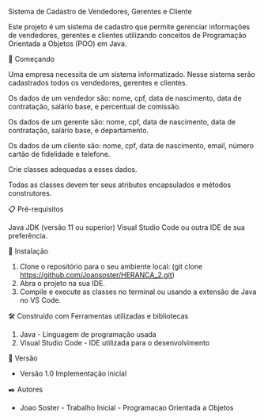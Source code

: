 
Sistema de Cadastro de Vendedores, Gerentes e Cliente


Este projeto é um sistema de cadastro que permite gerenciar informações de vendedores, gerentes e clientes utilizando conceitos de Programação Orientada a Objetos (POO) em Java.


🚀 Começando

Uma empresa necessita de um sistema informatizado. Nesse sistema serão cadastrados todos os vendedores, gerentes e clientes.

Os dados de um vendedor são: nome, cpf, data de nascimento, data de contratação, salário base, e percentual de comissão.

Os dados de um gerente são:  nome, cpf, data de nascimento, data de contratação, salário base, e departamento.

Os dados de um cliente são:  nome, cpf, data de nascimento, email, número cartão de fidelidade e telefone.

Crie classes adequadas a esses dados.

Todas as classes devem ter seus atributos encapsulados e métodos construtores. 


📋 Pré-requisitos

Java JDK (versão 11 ou superior)
Visual Studio Code ou outra IDE de sua preferência.


🔧 Instalação

1. Clone o repositório para o seu ambiente local: (git clone https://github.com/Joaososter/HERANCA_2.git)
2. Abra o projeto na sua IDE.
3. Compile e execute as classes no terminal ou usando a extensão de Java no VS Code.

🛠️ Construído com
Ferramentas utilizadas e bibliotecas
1. Java - Linguagem de programação usada
2. Visual Studio Code - IDE utilizada para o desenvolvimento
   

📌 Versão
* Versão 1.0 Implementação inicial

  
✒️ Autores
* Joao Soster - Trabalho Inicial - Programacao Orientada a Objetos
